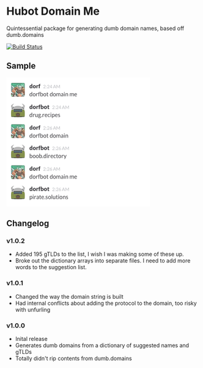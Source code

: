 # Hubot Domain Me

Quintessential package for generating dumb domain names, based off dumb.domains

[![Build Status](https://travis-ci.org/sprngr/hubot-domain-me.png)](https://travis-ci.org/sprngr/hubot-domain-me)

## Sample
![image](example.png)


## Changelog

### v1.0.2
* Added 195 gTLDs to the list, I wish I was making some of these up.
* Broke out the dictionary arrays into separate files. I need to add more words to the suggestion list.

### v1.0.1
* Changed the way the domain string is built
* Had internal conflicts about adding the protocol to the domain, too risky with unfurling

### v1.0.0
* Inital release
* Generates dumb domains from a dictionary of suggested names and gTLDs
* Totally didn't rip contents from dumb.domains